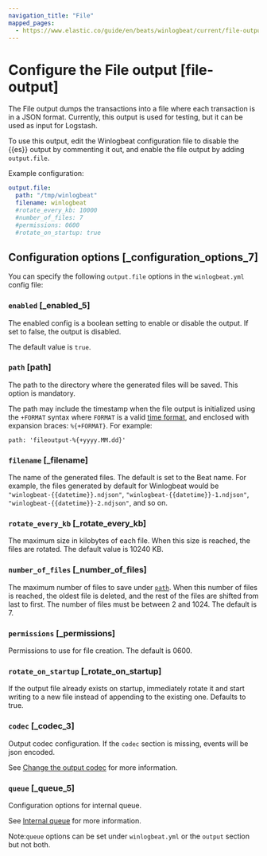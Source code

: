 ```yaml
---
navigation_title: "File"
mapped_pages:
  - https://www.elastic.co/guide/en/beats/winlogbeat/current/file-output.html
---
```


# Configure the File output [file-output]


The File output dumps the transactions into a file where each transaction is in a JSON format. Currently, this output is used for testing, but it can be used as input for Logstash.

To use this output, edit the Winlogbeat configuration file to disable the {{es}} output by commenting it out, and enable the file output by adding `output.file`.

Example configuration:

```yaml
output.file:
  path: "/tmp/winlogbeat"
  filename: winlogbeat
  #rotate_every_kb: 10000
  #number_of_files: 7
  #permissions: 0600
  #rotate_on_startup: true
```

## Configuration options [_configuration_options_7]

You can specify the following `output.file` options in the `winlogbeat.yml` config file:

### `enabled` [_enabled_5]

The enabled config is a boolean setting to enable or disable the output. If set to false, the output is disabled.

The default value is `true`.


### `path` [path]

The path to the directory where the generated files will be saved. This option is mandatory.

The path may include the timestamp when the file output is initialized using the `+FORMAT` syntax where `FORMAT` is a valid [time format](https://github.com/elastic/beats/blob/main/libbeat/common/dtfmt/doc.go), and enclosed with expansion braces: `%{+FORMAT}`. For example:

```
path: 'fileoutput-%{+yyyy.MM.dd}'
```


### `filename` [_filename]

The name of the generated files. The default is set to the Beat name. For example, the files generated by default for Winlogbeat would be `"winlogbeat-{{datetime}}.ndjson"`, `"winlogbeat-{{datetime}}-1.ndjson"`, `"winlogbeat-{{datetime}}-2.ndjson"`, and so on.


### `rotate_every_kb` [_rotate_every_kb]

The maximum size in kilobytes of each file. When this size is reached, the files are rotated. The default value is 10240 KB.


### `number_of_files` [_number_of_files]

The maximum number of files to save under [`path`](#path). When this number of files is reached, the oldest file is deleted, and the rest of the files are shifted from last to first. The number of files must be between 2 and 1024. The default is 7.


### `permissions` [_permissions]

Permissions to use for file creation. The default is 0600.


### `rotate_on_startup` [_rotate_on_startup]

If the output file already exists on startup, immediately rotate it and start writing to a new file instead of appending to the existing one. Defaults to true.


### `codec` [_codec_3]

Output codec configuration. If the `codec` section is missing, events will be json encoded.

See [Change the output codec](/reference/winlogbeat/configuration-output-codec.md) for more information.


### `queue` [_queue_5]

Configuration options for internal queue.

See [Internal queue](/reference/winlogbeat/configuring-internal-queue.md) for more information.

Note:`queue` options can be set under `winlogbeat.yml` or the `output` section but not both.



